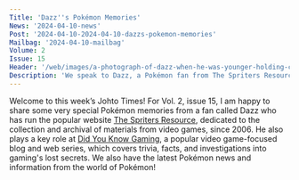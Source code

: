 ```yaml
---
Title: 'Dazz''s Pokémon Memories'
News: '2024-04-10-news'
Post: '2024-04-10-2024-04-10-dazzs-pokemon-memories'
Mailbag: '2024-04-10-mailbag'
Volume: 2
Issue: 15
Header: '/web/images/a-photograph-of-dazz-when-he-was-younger-holding-copies-of-pokemon-red-blue-a-game-boy-color-a-poked.jpeg'
Description: 'We speak to Dazz, a Pokémon fan from The Spriters Resource and Did You Know Gaming, who shares his memories of Pokémon during his childhood. We also have the latest Pokémon news!'
---
```

Welcome to this week’s Johto Times! For Vol. 2, issue 15, I am happy to share some very special Pokémon memories from a fan called Dazz who has run the popular website [The Spriters Resource](https://www.spriters-resource.com), dedicated to the collection and archival of materials from video games, since 2006. He also plays a key role at [Did You Know Gaming](https://didyouknowgaming.com/), a popular video game-focused blog and web series, which covers trivia, facts, and investigations into gaming's lost secrets. We also have the latest Pokémon news and information from the world of Pokémon!